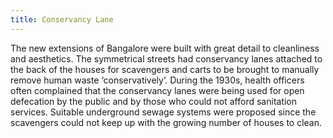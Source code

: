 ```yaml
---
title: Conservancy Lane
---
```

The new extensions of Bangalore were built with great detail to cleanliness and aesthetics. The symmetrical streets had conservancy lanes attached to the back of the houses for scavengers and carts to be brought to manually remove human waste ‘conservatively’. During the 1930s, health officers often complained that the conservancy lanes were being used for open defecation by the public and by those who could not afford sanitation services. Suitable underground sewage systems were proposed since the scavengers could not keep up with the growing number of houses to clean.